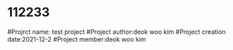# 112233
#Projrct name: test project
#Project author:deok woo kim
#Project creation date:2021-12-2
#Project member:deok woo kim
